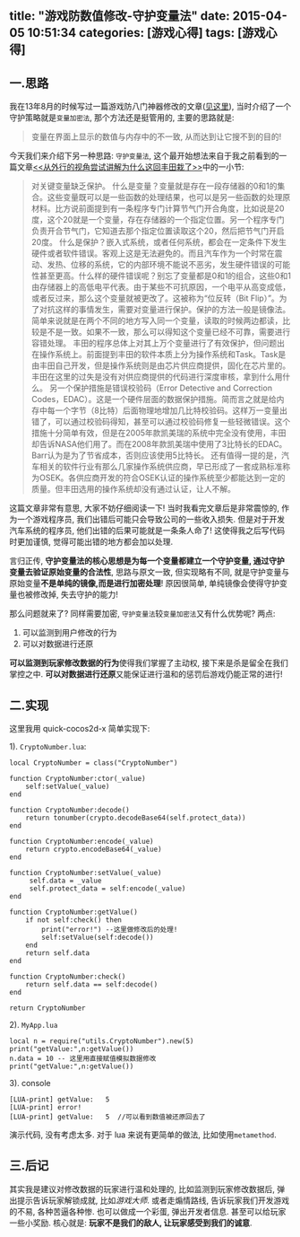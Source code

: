 title: "游戏防数值修改-守护变量法"
date: 2015-04-05 10:51:34
categories: [游戏心得]
tags: [游戏心得]
---

## 一.思路

我在13年8月的时候写过一篇游戏防八门神器修改的文章([见这里][1]), 当时介绍了一个守护策略就是`变量加密法`, 那个方法还是挺管用的, 主要的思路就是:

> 变量在界面上显示的数值与内存中的不一致, 从而达到让它搜不到的目的!

<!-- more -->

今天我们来介绍下另一种思路: `守护变量法`, 这个最开始想法来自于我之前看到的一篇文章[<<从外行的视角尝试讲解为什么这回丰田栽了>>][2]中的一小节: 

> 对关键变量缺乏保护。
什么是变量？变量就是存在一段存储器的0和1的集合。这些变量既可以是一些函数的处理结果，也可以是另一些函数的处理原材料。比方说前面提到有一条程序专门计算节气门开合角度，比如说是20度，这个20就是一个变量，存在存储器的一个指定位置。另一个程序专门负责开合节气门，它知道去那个指定位置读取这个20，然后把节气门开启20度。
什么是保护？嵌入式系统，或者任何系统，都会在一定条件下发生硬件或者软件错误。客观上这是无法避免的。而且汽车作为一个时常在震动、发热、位移的系统，它的内部环境不能说不恶劣，发生硬件错误的可能性甚至更高。什么样的硬件错误呢？别忘了变量都是0和1的组合，这些0和1由存储器上的高低电平代表。由于某些不可抗原因，一个电平从高变成低，或者反过来，那么这个变量就被更改了。这被称为“位反转（Bit Flip）”。为了对抗这样的事情发生，需要对变量进行保护。保护的方法一般是镜像法。简单来说就是在两个不同的地方写入同一个变量，读取的时候两边都读，比较是不是一致。如果不一致，那么可以得知这个变量已经不可靠，需要进行容错处理。
丰田的程序总体上对其上万个变量进行了有效保护，但问题出在操作系统上。前面提到丰田的软件本质上分为操作系统和Task。Task是由丰田自己开发，但是操作系统则是由芯片供应商提供，固化在芯片里的。丰田在这里的过失是没有对供应商提供的代码进行深度审核，拿到什么用什么。
另一个保护措施是错误校验码（Error Detective and Correction Codes，EDAC）。这是一个硬件层面的数据保护措施。简而言之就是给内存中每一个字节（8比特）后面物理地增加几比特校验码。这样万一变量出错了，可以通过校验码得知，甚至可以通过校验码修复一些轻微错误。这个措施十分简单有效，但是在2005年款凯美瑞的系统中完全没有使用，丰田却告诉NASA他们用了。而在2008年款凯美瑞中使用了3比特长的EDAC。Barr认为是为了节省成本，否则应该使用5比特长。
还有值得一提的是，汽车相关的软件行业有那么几家操作系统供应商，早已形成了一套成熟标准称为OSEK。各供应商开发的符合OSEK认证的操作系统至少都能达到一定的质量。但丰田选用的操作系统却没有通过认证，让人不解。

这篇文章非常有意思, 大家不妨仔细阅读一下! 当时我看完文章后是非常震惊的, 作为一个游戏程序员, 我们出错后可能只会导致公司的一些收入损失. 但是对于开发汽车系统的程序员, 他们出错的后果可能就是一条条人命了! 这使得我之后写代码时更加谨慎, 觉得可能出错的地方都会加以处理.

言归正传, **守护变量法的核心思想是为每一个变量都建立一个守护变量, 通过守护变量去验证原始变量的合法性**, 思路与原文一致, 但实现略有不同, 就是守护变量与原始变量**不是单纯的镜像,而是进行加密处理**! 原因很简单, 单纯镜像会使得守护变量也被修改掉, 失去守护的能力!

那么问题就来了? 同样需要加密, `守护变量法`较`变量加密法`又有什么优势呢? 两点:

1. 可以监测到用户修改的行为
2. 可以对数据进行还原

**可以监测到玩家修改数据的行为**使得我们掌握了主动权, 接下来是杀是留全在我们掌控之中. **可以对数据进行还原**又能保证进行温和的惩罚后游戏仍能正常的进行!


## 二.实现

这里我用 quick-cocos2d-x 简单实现下:

1). `CryptoNumber.lua`:

```
local CryptoNumber = class("CryptoNumber")

function CryptoNumber:ctor(_value)
	self:setValue(_value)
end

function CryptoNumber:decode()
	return tonumber(crypto.decodeBase64(self.protect_data))
end

function CryptoNumber:encode(_value)
	return crypto.encodeBase64(_value)
end

function CryptoNumber:setValue(_value)
	 self.data = _value
	 self.protect_data = self:encode(_value)
end

function CryptoNumber:getValue()
	if not self:check() then
		print("error!") --这里做修改后的处理!
		self:setValue(self:decode())
	end
	return self.data
end

function CryptoNumber:check()
	return self.data == self:decode()
end

return CryptoNumber
```

2). `MyApp.lua`

```
local n = require("utils.CryptoNumber").new(5)
print("getValue:",n:getValue())
n.data = 10 -- 这里用直接赋值模拟数据修改
print("getValue:",n:getValue())
```

3). console

```
[LUA-print] getValue:	5
[LUA-print] error!
[LUA-print] getValue:	5  //可以看到数值被还原回去了
```

演示代码, 没有考虑太多. 对于 lua 来说有更简单的做法, 比如使用`metamethod`.

## 三.后记

其实我是建议对修改数据的玩家进行温和处理的, 比如监测到玩家修改数据后, 弹出提示告诉玩家解锁成就, 比如*游戏大师*. 或者走煽情路线, 告诉玩家我们开发游戏的不易, 各种苦逼各种惨. 也可以做成一个彩蛋, 弹出开发者信息. 甚至可以给玩家一些小奖励. 核心就是: **玩家不是我们的敌人, 让玩家感受到我们的诚意**. 




[1]:http://post.justbilt.com/2013/08/07/cocos2d-x-%E6%B8%B8%E6%88%8F%E5%AE%9E%E6%88%98%E7%BB%8F%E9%AA%8C%E5%9B%9B-%E5%8D%95%E6%9C%BA%E6%B8%B8%E6%88%8F%E9%98%B2%E5%85%AB%E9%97%A8%E7%A5%9E%E5%99%A8%E4%BF%AE%E6%94%B9%E6%95%B0%E6%8D%AE/
[2]:http://club.tgfcer.com/thread-6817371-1-1.html